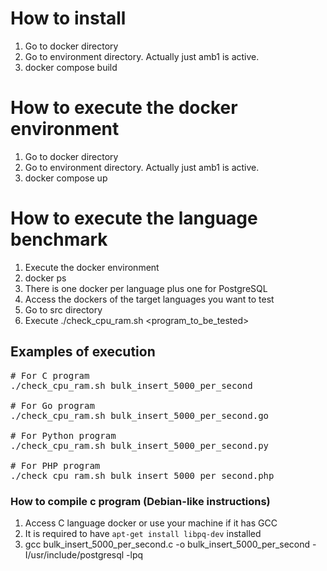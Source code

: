 # How to install
1. Go to docker directory
2. Go to environment directory. Actually just amb1 is active.
3. docker compose build

# How to execute the docker environment
1. Go to docker directory
2. Go to environment directory. Actually just amb1 is active.
3. docker compose up

# How to execute the language benchmark
1. Execute the docker environment
2. docker ps
3. There is one docker per language plus one for PostgreSQL
4. Access the dockers of the target languages you want to test
5. Go to src directory
6. Execute ./check_cpu_ram.sh <program_to_be_tested>

## Examples of execution
<pre>
# For C program
./check_cpu_ram.sh bulk_insert_5000_per_second

# For Go program
./check_cpu_ram.sh bulk_insert_5000_per_second.go

# For Python program
./check_cpu_ram.sh bulk_insert_5000_per_second.py

# For PHP program
./check_cpu_ram.sh bulk_insert_5000_per_second.php
</pre>

### How to compile c program (Debian-like instructions)
1. Access C language docker or use your machine if it has GCC
2. It is required to have `apt-get install libpq-dev` installed
3. gcc bulk_insert_5000_per_second.c -o bulk_insert_5000_per_second -I/usr/include/postgresql -lpq
